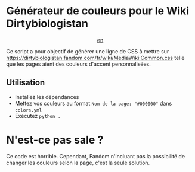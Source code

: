 # Générateur de couleurs pour le Wiki Dirtybiologistan

<p align="center">
<a href="../README.md">en</a>
</p>

Ce script a pour objectif de générer une ligne de CSS à mettre sur https://dirtybiologistan.fandom.com/fr/wiki/MediaWiki:Common.css telle que les pages aient des couleurs d'accent personnalisées.

## Utilisation

- Installez les dépendances
- Mettez vos couleurs au format `Nom de la page: "#000000"` dans `colors.yml`
- Exécutez `python .`

# N'est-ce pas sale ?

Ce code est horrible. Cependant, Fandom n'incluant pas la possibilité de changer les couleurs selon la page, c'est la seule solution.
